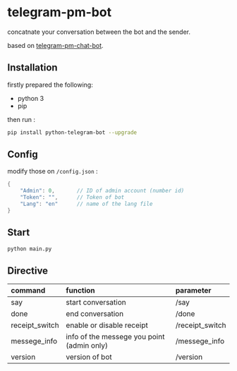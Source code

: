 # telegram-pm-bot
concatnate your conversation between the bot and the sender.

based on [telegram-pm-chat-bot](https://github.com/Netrvin/telegram-pm-chat-bot).


## Installation
firstly prepared the following:
- python 3
- pip

then run :
```bash
pip install python-telegram-bot --upgrade
```


## Config
modify those on `/config.json` :
```c
{
    "Admin": 0,       // ID of admin account (number id)
    "Token": "",      // Token of bot
    "Lang": "en"      // name of the lang file
}
```


## Start
```bash
python main.py
```


## Directive
| command         | function                                   | parameter                                  |
| :---            | :---                                       | :---                                       |
| say             | start conversation                         | /say                                       |
| done            | end conversation                           | /done                                      |
| receipt_switch  | enable or disable receipt                  | /receipt_switch                            |
| messege_info    | info of the messege you point (admin only) | /messege_info                              |
| version         | version of bot                             | /version                                   |
